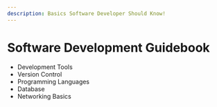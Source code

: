 ```yaml
---
description: Basics Software Developer Should Know!
---
```


# Software Development Guidebook

* Development Tools
* Version Control
* Programming Languages
* Database
* Networking Basics

